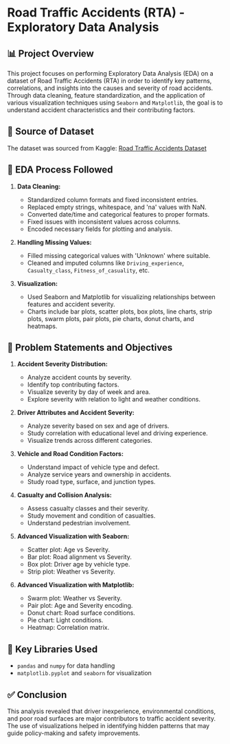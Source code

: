 
# Road Traffic Accidents (RTA) - Exploratory Data Analysis

## 📊 Project Overview

This project focuses on performing Exploratory Data Analysis (EDA) on a dataset of Road Traffic Accidents (RTA) in order to identify key patterns, correlations, and insights into the causes and severity of road accidents. Through data cleaning, feature standardization, and the application of various visualization techniques using `Seaborn` and `Matplotlib`, the goal is to understand accident characteristics and their contributing factors.

## 📁 Source of Dataset

The dataset was sourced from Kaggle: [Road Traffic Accidents Dataset](https://www.kaggle.com/datasets/saurabhshahane/road-traffic-accidents)

## 🧹 EDA Process Followed

1. **Data Cleaning:**
   - Standardized column formats and fixed inconsistent entries.
   - Replaced empty strings, whitespace, and 'na' values with NaN.
   - Converted date/time and categorical features to proper formats.
   - Fixed issues with inconsistent values across columns.
   - Encoded necessary fields for plotting and analysis.

2. **Handling Missing Values:**
   - Filled missing categorical values with 'Unknown' where suitable.
   - Cleaned and imputed columns like `Driving_experience`, `Casualty_class`, `Fitness_of_casuality`, etc.

3. **Visualization:**
   - Used Seaborn and Matplotlib for visualizing relationships between features and accident severity.
   - Charts include bar plots, scatter plots, box plots, line charts, strip plots, swarm plots, pair plots, pie charts, donut charts, and heatmaps.

## 📌 Problem Statements and Objectives

1. **Accident Severity Distribution:**  
   - Analyze accident counts by severity.
   - Identify top contributing factors.
   - Visualize severity by day of week and area.
   - Explore severity with relation to light and weather conditions.

2. **Driver Attributes and Accident Severity:**  
   - Analyze severity based on sex and age of drivers.
   - Study correlation with educational level and driving experience.
   - Visualize trends across different categories.

3. **Vehicle and Road Condition Factors:**  
   - Understand impact of vehicle type and defect.
   - Analyze service years and ownership in accidents.
   - Study road type, surface, and junction types.

4. **Casualty and Collision Analysis:**  
   - Assess casualty classes and their severity.
   - Study movement and condition of casualties.
   - Understand pedestrian involvement.

5. **Advanced Visualization with Seaborn:**  
   - Scatter plot: Age vs Severity.
   - Bar plot: Road alignment vs Severity.
   - Box plot: Driver age by vehicle type.
   - Strip plot: Weather vs Severity.

6. **Advanced Visualization with Matplotlib:**  
   - Swarm plot: Weather vs Severity.
   - Pair plot: Age and Severity encoding.
   - Donut chart: Road surface conditions.
   - Pie chart: Light conditions.
   - Heatmap: Correlation matrix.

## 📌 Key Libraries Used

- `pandas` and `numpy` for data handling
- `matplotlib.pyplot` and `seaborn` for visualization

## ✅ Conclusion

This analysis revealed that driver inexperience, environmental conditions, and poor road surfaces are major contributors to traffic accident severity. The use of visualizations helped in identifying hidden patterns that may guide policy-making and safety improvements.
